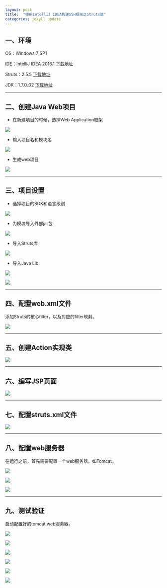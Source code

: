 ```yaml
---
layout: post
title:  "使用IntelliJ IDEA构建SSH框架之Struts篇"
categories: jekyll update
---
```


## 一、环境
OS：Windows 7 SP1

IDE：IntelliJ IDEA 2016.1 [下载地址](http://www.jetbrains.com/idea/)

Struts：2.5.5 [下载地址](http://struts.apache.org/download.cgi)

JDK：1.7.0_02 [下载地址](http://www.oracle.com/technetwork/java/javase/downloads/index.html)

---

## 二、创建Java Web项目
* 在新建项目的时候，选择Web Application框架

![](https://github.com/gefenghua/MarkdownPictures/raw/master/2016-12-16-create-struts-with-intellij/20161216_01_new_project_01.jpg)

* 输入项目名和模块名

![](https://github.com/gefenghua/MarkdownPictures/raw/master/2016-12-16-create-struts-with-intellij/20161216_01_new_project_02.jpg)

* 生成web项目

![](https://github.com/gefenghua/MarkdownPictures/raw/master/2016-12-16-create-struts-with-intellij/20161216_01_new_project_03.jpg)

---

## 三、项目设置
* 选择项目的SDK和语言级别

![](https://github.com/gefenghua/MarkdownPictures/raw/master/2016-12-16-create-struts-with-intellij/20161216_02_project_settings_01.jpg)

* 为模块导入外部jar包

![](https://github.com/gefenghua/MarkdownPictures/raw/master/2016-12-16-create-struts-with-intellij/20161216_02_project_settings_02.jpg)

* 导入Struts库

![](https://github.com/gefenghua/MarkdownPictures/raw/master/2016-12-16-create-struts-with-intellij/20161216_02_project_settings_03.jpg)

* 导入Java Lib

![](https://github.com/gefenghua/MarkdownPictures/raw/master/2016-12-16-create-struts-with-intellij/20161216_02_project_settings_04.jpg)

![](https://github.com/gefenghua/MarkdownPictures/raw/master/2016-12-16-create-struts-with-intellij/20161216_02_project_settings_05.jpg)

---

## 四、配置web.xml文件
添加Struts的核心filter，以及对应的filter映射。

![](https://github.com/gefenghua/MarkdownPictures/raw/master/2016-12-16-create-struts-with-intellij/20161216_03_web_xml_01.jpg)

---

## 五、创建Action实现类

![](https://github.com/gefenghua/MarkdownPictures/raw/master/2016-12-16-create-struts-with-intellij/20161216_04_action_class_01.jpg)

---

## 六、编写JSP页面

![](https://github.com/gefenghua/MarkdownPictures/raw/master/2016-12-16-create-struts-with-intellij/20161216_05_jsp_form_01.jpg)

---

## 七、配置struts.xml文件

![](https://github.com/gefenghua/MarkdownPictures/raw/master/2016-12-16-create-struts-with-intellij/20161216_06_struts_xml_01.jpg)

---

## 八、配置web服务器
在运行之前，首先需要配置一个web服务器，如Tomcat。

![](https://github.com/gefenghua/MarkdownPictures/raw/master/2016-12-16-create-struts-with-intellij/20161216_07_run_configuration_01.jpg)

![](https://github.com/gefenghua/MarkdownPictures/raw/master/2016-12-16-create-struts-with-intellij/20161216_07_run_configuration_02.jpg)

![](https://github.com/gefenghua/MarkdownPictures/raw/master/2016-12-16-create-struts-with-intellij/20161216_07_run_configuration_03.jpg)

---

## 九、测试验证
启动配置好的tomcat web服务器。

![](https://github.com/gefenghua/MarkdownPictures/raw/master/2016-12-16-create-struts-with-intellij/20161216_08_page_presetation_01.jpg)

![](https://github.com/gefenghua/MarkdownPictures/raw/master/2016-12-16-create-struts-with-intellij/20161216_08_page_presetation_02.jpg)

![](https://github.com/gefenghua/MarkdownPictures/raw/master/2016-12-16-create-struts-with-intellij/20161216_08_page_presetation_03.jpg)

![](https://github.com/gefenghua/MarkdownPictures/raw/master/2016-12-16-create-struts-with-intellij/20161216_08_page_presetation_04.jpg)

![](https://github.com/gefenghua/MarkdownPictures/raw/master/2016-12-16-create-struts-with-intellij/20161216_08_page_presetation_05.jpg)

![](https://github.com/gefenghua/MarkdownPictures/raw/master/2016-12-16-create-struts-with-intellij/20161216_08_page_presetation_06.jpg)









